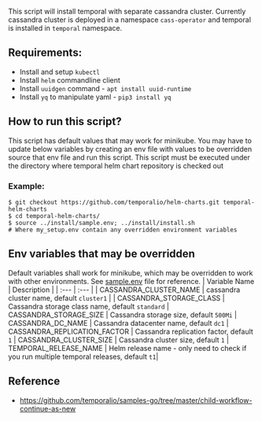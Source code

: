 This script will install temporal with separate cassandra cluster.
Currently cassandra cluster is deployed in a namespace `cass-operator` and temporal is installed in `temporal` namespace.

## Requirements:
* Install and setup `kubectl`
* Install `helm` commandline client
* Install `uuidgen` command - `apt install uuid-runtime`
* Install `yq` to manipulate yaml - `pip3 install yq`

## How to run this script?
This script has default values that may work for minikube.
You may have to update below variables by creating an env file with values to be overridden
source that env file and run this script.
This script must be executed under the directory where temporal helm chart repository is checked out

### Example:
```
$ git checkout https://github.com/temporalio/helm-charts.git temporal-helm-charts
$ cd temporal-helm-charts/
$ source ../install/sample.env; ../install/install.sh
# Where my_setup.env contain any overridden environment variables
```

## Env variables that may be overridden
Default variables shall work for minikube, which may be overridden to work with other environments. See [sample.env](sample.env) file for reference.
| Variable Name | Description |
| :--- | :--- |
| CASSANDRA_CLUSTER_NAME | cassandra cluster name, default `cluster1` |
| CASSANDRA_STORAGE_CLASS | Cassandra storage class name, default `standard`
| CASSANDRA_STORAGE_SIZE |  Cassandra storage size, default `500Mi`
| CASSANDRA_DC_NAME  | Cassandra datacenter name, default `dc1`
| CASSANDRA_REPLICATION_FACTOR | Cassandra replication factor, default `1`
| CASSANDRA_CLUSTER_SIZE | Cassandra cluster size, default `1`
| TEMPORAL_RELEASE_NAME | Helm release name - only need to check if you run multiple temporal releases, default `t1`|

## Reference
* https://github.com/temporalio/samples-go/tree/master/child-workflow-continue-as-new

